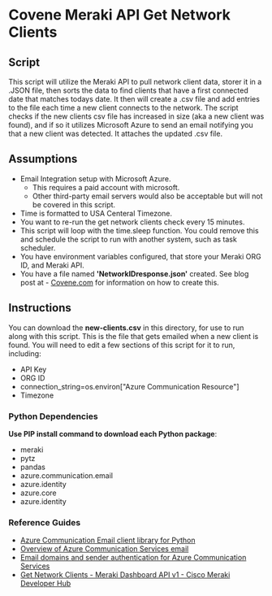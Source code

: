 # Covene Meraki API Get Network Clients
## Script
This script will utilize the Meraki API to pull network client data, storer it in a .JSON file, then sorts the data to find clients that have a first connected date that matches todays date. It then will create a .csv file and add entries to the file each time a new client connects to the network. The script checks if the new clients csv file has increased in size (aka a new client was found), and if so it utilizes Microsoft Azure to send an email notifying you that a new client was detected. It attaches the updated .csv file. 
## Assumptions

- Email Integration setup with Microsoft Azure.
    - This requires a paid account with microsoft.
    - Other third-party email servers would also be acceptable but will not be covered in this script. 
- Time is formatted to USA Centeral Timezone.
- You want to re-run the get network clients check every 15 minutes.
- This script will loop with the time.sleep function. You could remove this and schedule the script to run with another system, such as task scheduler. 
- You have environment variables configured, that store your Meraki ORG ID, and Meraki API. 
- You have a file named **'NetworkIDresponse.json'** created. See blog post at - [Covene.com](https://covene.com/news-blog/)  for information on how to create this. 


## Instructions
You can download the **new-clients.csv** in this directory, for use to run along with this script. This is the file that gets emailed when a new client is found. You will need to edit a few sections of this script for it to run, including:
- API Key
- ORG ID
- connection_string=os.environ["Azure Communication Resource"]
- Timezone

### Python Dependencies
**Use PIP install command to download each Python package**:
- meraki
- pytz
- pandas
- azure.communication.email
- azure.identity
- azure.core
- azure.identity

### Reference Guides
- [Azure Communication Email client library for Python](https://learn.microsoft.com/en-us/python/api/overview/azure/communication-email-readme?view=azure-python/)
- [Overview of Azure Communication Services email](https://learn.microsoft.com/en-us/azure/communication-services/concepts/email/email-overview)
- [Email domains and sender authentication for Azure Communication Services](https://learn.microsoft.com/en-us/azure/communication-services/concepts/email/email-domain-and-sender-authentication)
- [Get Network Clients - Meraki Dashboard API v1 - Cisco Meraki Developer Hub](https://developer.cisco.com/meraki/api-v1/get-network-clients/)
